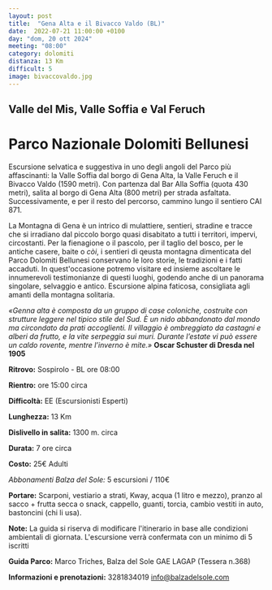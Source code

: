 ```yaml
---
layout: post
title:  "Gena Alta e il Bivacco Valdo (BL)"
date:  2022-07-21 11:00:00 +0100
day: "dom, 20 ott 2024"
meeting: "08:00"
category: dolomiti 
distanza: 13 Km
difficult: 5
image: bivaccovaldo.jpg
---
```


## Valle del Mis, Valle Soffia e Val Feruch
# Parco Nazionale Dolomiti Bellunesi

Escursione selvatica e suggestiva in uno degli angoli del Parco più affascinanti: la Valle Soffia dal borgo di Gena Alta, la Valle Feruch e il Bivacco Valdo (1590 metri).
Con partenza dal Bar Alla Soffia (quota 430 metri), salita al borgo di Gena Alta (800 metri) per strada asfaltata. Successivamente, e per il resto del percorso, cammino lungo il sentiero CAI 871.

La Montagna di Gena è un intrico di mulattiere, sentieri, stradine e tracce che si irradiano dal piccolo borgo quasi disabitato a tutti i territori, impervi, circostanti. Per la fienagione o il pascolo, per il taglio del bosco, per le antiche casere, baite o *còi*, i sentieri di qeusta montagna dimenticata del Parco Dolomiti Bellunesi conservano le loro storie, le tradizioni e i fatti accaduti.
In quest'occasione potremo visitare ed insieme ascoltare le innumerevoli testimonianze di questi luoghi, godendo anche di un panorama singolare, selvaggio e antico.
Escursione alpina faticosa, consigliata agli amanti della montagna solitaria.

*«Genna alta è composta da un gruppo di case coloniche, costruite con strutture leggere nel tipico stile del Sud. È un nido abbandonato dal mondo ma circondato da prati accoglienti. Il villaggio è ombreggiato da castagni e alberi da frutto, e la vite serpeggia sui muri. Durante l’estate vi può essere un caldo rovente, mentre l’inverno è mite.»*
**Oscar Schuster di Dresda nel 1905**


**Ritrovo:** Sospirolo - BL ore 08:00

**Rientro:** ore 15:00 circa 

**Difficoltà:** EE (Escursionisti Esperti)

**Lunghezza:** 13 Km

**Dislivello in salita:**  1300 m. circa

**Durata:** 7 ore circa

**Costo:** 25€ Adulti

*Abbonamenti Balza del Sole:* 5 escursioni / 110€

**Portare:** Scarponi, vestiario a strati, Kway, acqua (1 litro e mezzo), pranzo al sacco + frutta secca o snack, cappello, guanti, torcia, cambio vestiti in auto, bastoncini (chi li usa). 

**Note:** La guida si riserva di modificare l'itinerario in base alle condizioni ambientali di giornata. L'escursione verrà confermata con un minimo di 5 iscritti

**Guida Parco:** Marco Triches, Balza del Sole GAE LAGAP (Tessera n.368)

**Informazioni e prenotazioni:** 3281834019 info@balzadelsole.com 
